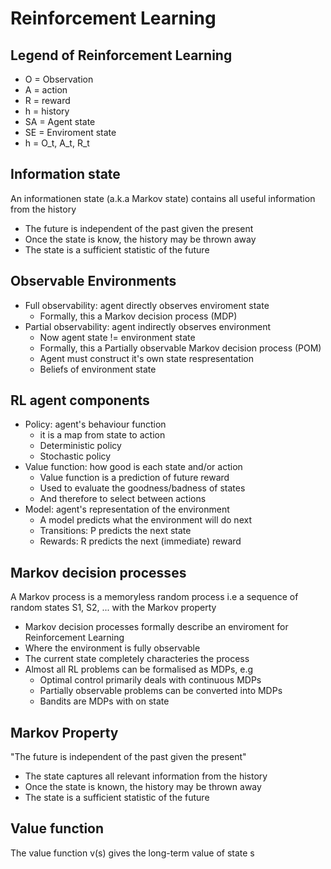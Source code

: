 # Reinforcement Learning

## Legend of Reinforcement Learning

* O = Observation 
* A = action 
* R = reward
* h = history 
* SA = Agent state
* SE = Enviroment state 
* h = O_t, A_t, R_t 

## Information state

An informationen state (a.k.a Markov state) contains all useful information from the history

* The future is independent of the past given the present
* Once the state is know, the history may be thrown away 
* The state is a sufficient statistic of the future 

## Observable Environments 

* Full observability: agent directly observes enviroment state
    * Formally, this a Markov decision process (MDP)
* Partial observability: agent indirectly observes environment 
    * Now agent state != environment state    
    * Formally, this a Partially observable Markov decision process (POM)
    * Agent must construct it's own state respresentation 
    * Beliefs of environment state

## RL agent components

* Policy: agent's behaviour function
    * it is a map from state to action 
    * Deterministic policy 
    * Stochastic policy 
* Value function: how good is each state and/or action 
    * Value function is a prediction of future reward
    * Used to evaluate the goodness/badness of states
    * And therefore to select between actions
* Model: agent's representation of the environment
    * A model predicts what the environment will do next 
    * Transitions: P predicts the next state
    * Rewards: R predicts the next (immediate) reward


## Markov decision processes 

A Markov process is a memoryless random process i.e a sequence of random states S1, S2, ... with the Markov property

* Markov decision processes formally describe an enviroment for Reinforcement Learning 
* Where the environment is fully observable 
* The current state completely characteries the process 
* Almost all RL problems can be formalised as MDPs, e.g
    * Optimal control primarily deals with continuous MDPs
    * Partially observable problems can be converted into MDPs
    * Bandits are MDPs with on state 

## Markov Property 

"The future is independent of the past given the present"

* The state captures all relevant information from the history
* Once the state is known, the history may be thrown away 
* The state is a sufficient statistic of the future


## Value function 

The value function v(s) gives the long-term value of state s



